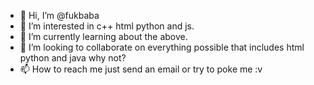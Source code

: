 - 👋 Hi, I’m @fukbaba
- 👀 I’m interested in c++ html python and js.
- 🌱 I’m currently learning about the above.
- 💞️ I’m looking to collaborate on everything possible that includes html python and java why not?
- 📫 How to reach me just send an email or try to poke me :v 


<!---
fukbaba/fukbaba is a ✨ special ✨ repository because its `README.md` (this file) appears on your GitHub profile.
You can click the Preview link to take a look at your changes.
--->
